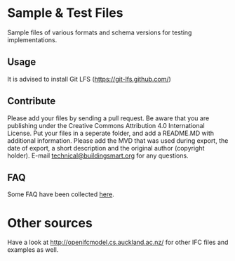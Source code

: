 # Sample & Test Files

Sample files of various formats and schema versions for testing implementations.

## Usage

It is advised to install Git LFS (https://git-lfs.github.com/)

## Contribute

Please add your files by sending a pull request. Be aware that you are publishing under the Creative Commons Attribution 4.0 International License.
Put your files in a seperate folder, and add a README.MD with additional information. Please add the MVD that was used during export, the date of export, a short description and the original author (copyright holder).
E-mail technical@buildingsmart.org for any questions. 

## FAQ

Some FAQ have been collected [here](<./IFC 4.3/readme.md>).

# Other sources

Have a look at http://openifcmodel.cs.auckland.ac.nz/ for other IFC files and examples as well. 
